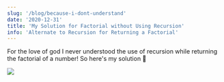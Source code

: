 ```yaml
---
slug: '/blog/because-i-dont-understand'
date: '2020-12-31'
title: 'My Solution for Factorial without Using Recursion'
info: 'Alternate to Recursion for Returning a Factorial'
---
```


For the love of god I never understood the use of recursion while returning the factorial of a number! So here's my solution 🎉

![](https://i.imgur.com/pJIMjxg.png)
